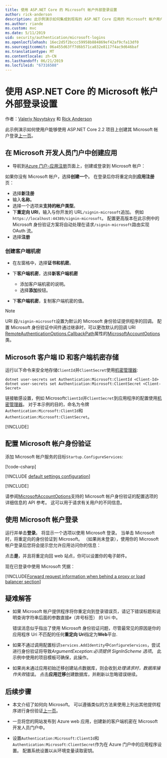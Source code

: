 ```yaml
---
title: 使用 ASP.NET Core 的 Microsoft 帐户外部登录设置
author: rick-anderson
description: 此示例演示如何集成到现有的 ASP.NET Core 应用的 Microsoft 帐户用户身份验证。
ms.author: riande
ms.custom: mvc
ms.date: 5/11/2019
uid: security/authentication/microsoft-logins
ms.openlocfilehash: 16ec2d5f2bccc59958b884869ef42af9cfa13df0
ms.sourcegitcommit: 06a455d63ff7d6b571ca832e8117f4ac9d646baf
ms.translationtype: MT
ms.contentlocale: zh-CN
ms.lasthandoff: 06/21/2019
ms.locfileid: "67316588"
---
```

# <a name="microsoft-account-external-login-setup-with-aspnet-core"></a>使用 ASP.NET Core 的 Microsoft 帐户外部登录设置

作者：[Valeriy Novytskyy](https://github.com/01binary) 和 [Rick Anderson](https://twitter.com/RickAndMSFT)

此示例演示如何使用户能够使用 ASP.NET Core 2.2 项目上创建其 Microsoft 帐户登录[上一页](xref:security/authentication/social/index)。

## <a name="create-the-app-in-microsoft-developer-portal"></a>在 Microsoft 开发人员门户中创建应用

* 导航到[Azure 门户-应用注册](https://go.microsoft.com/fwlink/?linkid=2083908)页面上，创建或登录到 Microsoft 帐户：

如果你没有 Microsoft 帐户，选择**创建一个**。 在登录后你将重定向到**应用注册**页：

* 选择**新注册**
* 输入**名称**。
* 选择一个选项来**支持的帐户类型**。  <!-- Accounts for any org work with MS domain accounts. Most folks probably want the last option, personal MS accounts -->
* 下**重定向 URI**，输入与你开发的 URL`/signin-microsoft`追加。 例如 `https://localhost:44389/signin-microsoft`。 配置更高版本在此示例中的 Microsoft 身份验证方案将自动处理在请求`/signin-microsoft`路由实现 OAuth 流。
* 选择**注册**

### <a name="create-client-secret"></a>创建客户端机密

* 在左窗格中，选择**证书和机密**。
* 下**客户端机密**，选择**新客户端机密**

  * 添加客户端机密的说明。
  * 选择**添加**按钮。

* 下**客户端机密**，复制客户端机密的值。

> [!NOTE]
> URI 段`/signin-microsoft`设置为默认的 Microsoft 身份验证提供程序的回调。 配置 Microsoft 身份验证中间件通过继承时，可以更改默认的回调 URI [RemoteAuthenticationOptions.CallbackPath](/dotnet/api/microsoft.aspnetcore.authentication.remoteauthenticationoptions.callbackpath)属性的[MicrosoftAccountOptions](/dotnet/api/microsoft.aspnetcore.authentication.microsoftaccount.microsoftaccountoptions)类。

## <a name="store-the-microsoft-client-id-and-client-secret"></a>Microsoft 客户端 ID 和客户端机密存储

运行以下命令来安全地存储`ClientId`并`ClientSecret`使用[机密管理器](xref:security/app-secrets):

```console
dotnet user-secrets set Authentication:Microsoft:ClientId <Client-Id>
dotnet user-secrets set Authentication:Microsoft:ClientSecret <Client-Secret>
```

链接敏感设置，例如 Microsoft`ClientId`并`ClientSecret`到应用程序的配置使用[机密管理器](xref:security/app-secrets)。 对于本示例的目的，命名为令牌`Authentication:Microsoft:ClientId`和`Authentication:Microsoft:ClientSecret`。

[!INCLUDE[](~/includes/environmentVarableColon.md)]

## <a name="configure-microsoft-account-authentication"></a>配置 Microsoft 帐户身份验证

添加 Microsoft 帐户服务的目标`Startup.ConfigureServices`:

[!code-csharp[](~/security/authentication/social/social-code/StartupMS.cs?name=snippet&highlight=10-14)]

[!INCLUDE [default settings configuration](includes/default-settings.md)]

[!INCLUDE[](includes/chain-auth-providers.md)]

请参阅[MicrosoftAccountOptions](/dotnet/api/microsoft.aspnetcore.builder.microsoftaccountoptions)支持的 Microsoft 帐户身份验证的配置选项的详细信息的 API 参考。 这可以用于请求有关用户的不同信息。

## <a name="sign-in-with-microsoft-account"></a>使用 Microsoft 帐户登录

运行并单击**登录**。 将显示一个选项以使用 Microsoft 登录。 当单击 Microsoft 时，将重定向的身份验证到 Microsoft。 （如果尚未登录），使用你的 Microsoft 帐户登录后您将会提示您允许应用访问你的信息：

点击**是**，并且将重定向回 web 站点，你可以设置你的电子邮件。

现在已登录中使用 Microsoft 凭据：

[!INCLUDE[Forward request information when behind a proxy or load balancer section](includes/forwarded-headers-middleware.md)]

## <a name="troubleshooting"></a>疑难解答

* 如果 Microsoft 帐户提供程序将你重定向到登录错误页，请记下错误标题和说明查询字符串后面的参数直接`#`（井号标签） 的 Uri 中。

  错误消息似乎指出了使用 Microsoft 身份验证问题，尽管最常见的原因是你的应用程序 Uri 不匹配的任何**重定向 Uri**指定为**Web**平台.
* 如果不通过调用配置标识`services.AddIdentity`中`ConfigureServices`，尝试进行身份验证将导致*ArgumentException:必须提供 SignInScheme 选项*。 此示例中使用的项目模板可确保，此操作。
* 如果尚未通过应用初始迁移创建站点数据库，则会收到*处理请求时，数据库操作失败*错误。 点击**应用迁移**创建数据库，并刷新以忽略错误继续。

## <a name="next-steps"></a>后续步骤

* 本文介绍了如何向 Microsoft。 可以遵循类似的方法来使用上列出其他提供程序进行身份验证[上一页](xref:security/authentication/social/index)。

* 一旦将您的网站发布到 Azure web 应用，创建新的客户端机密在 Microsoft 开发人员门户中。

* 设置`Authentication:Microsoft:ClientId`和`Authentication:Microsoft:ClientSecret`作为在 Azure 门户中的应用程序设置。 配置系统设置以从环境变量读取密钥。